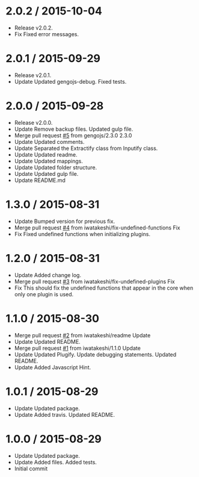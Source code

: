 2.0.2 / 2015-10-04
==================

  * Release v2.0.2.
  * Fix
    Fixed error messages.

2.0.1 / 2015-09-29
==================

  * Release v2.0.1.
  * Update
    Updated gengojs-debug.
    Fixed tests.

2.0.0 / 2015-09-28
==================

  * Release v2.0.0.
  * Update
    Remove backup files.
    Updated gulp file.
  * Merge pull request [#5](https://github.com/gengojs/gengojs-core-modules/issues/5) from gengojs/2.3.0
    2.3.0
  * Update
    Updated comments.
  * Update
    Separated the Extractify class from Inputify class.
  * Update
    Updated readme.
  * Update
    Updated mappings.
  * Update
    Updated folder structure.
  * Update
    Updated gulp file.
  * Update README.md

1.3.0 / 2015-08-31
==================

  * Update
    Bumped version for previous fix.
  * Merge pull request [#4](https://github.com/gengojs/gengojs-core-modules/issues/4) from iwatakeshi/fix-undefined-functions
    Fix
  * Fix
    Fixed undefined functions when initializing plugins.

1.2.0 / 2015-08-31
==================

  * Update
    Added change log.
  * Merge pull request [#3](https://github.com/gengojs/gengojs-core-modules/issues/3) from iwatakeshi/fix-undefined-plugins
    Fix
  * Fix
    This should fix the undefined functions that appear in the core when
    only one plugin is used.

1.1.0 / 2015-08-30
==================

  * Merge pull request [#2](https://github.com/gengojs/gengojs-core-modules/issues/2) from iwatakeshi/readme
    Update
  * Update
    Updated README.
  * Merge pull request [#1](https://github.com/gengojs/gengojs-core-modules/issues/1) from iwatakeshi/1.1.0
    Update
  * Update
    Updated Plugify.
    Update debugging statements.
    Updated README.
  * Update
    Added Javascript Hint.

1.0.1 / 2015-08-29
==================

  * Update
    Updated package.
  * Update
    Added travis.
    Updated README.

1.0.0 / 2015-08-29
==================

  * Update
    Updated package.
  * Update
    Added files.
    Added tests.
  * Initial commit